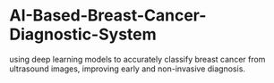 # AI-Based-Breast-Cancer-Diagnostic-System
using deep learning models to accurately classify breast cancer from ultrasound images, improving early and non-invasive diagnosis.
